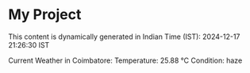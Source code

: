# My Project

This content is dynamically generated in Indian Time (IST): 2024-12-17 21:26:30 IST


Current Weather in Coimbatore:
Temperature: 25.88 °C
Condition: haze

